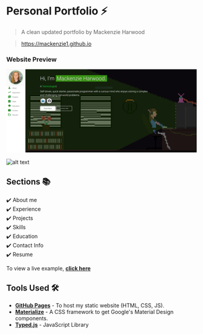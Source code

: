 # Personal Portfolio ⚡️ 
> A clean updated portfolio by Mackenzie Harwood

> https://mackenzie1.github.io

### Website Preview
<p align="center">
  <kbd>
    <a href="https://mackenzie1.github.io" target="_blank"><img src="assets/img/screenshot.png">
  </a>
  </kbd>
</p>

![alt text](http://url/to/img.png)

## Sections 📚
✔️ About me\
✔️ Experience\
✔️ Projects \
✔️ Skills \
✔️ Education\
✔️ Contact Info\
✔️ Resume

To view a live example, **[click here](https://mackenzie1.github.io/)**

## Tools Used 🛠️
* [<b>GitHub Pages</b>](https://create-react-app.dev/docs/deployment/#github-pages) - To host my static website (HTML, CSS, JS).
* [<b>Materialize</b>](https://materializecss.com/) - A CSS framework to get Google's Material Design components.
* [<b>Typed.js</b>](https://mattboldt.com/demos/typed-js/) - JavaScript Library



